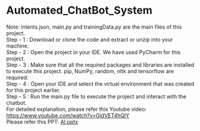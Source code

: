# Automated_ChatBot_System 
Note: intents.json, main.py and trainingData.py are the main files of this project.   
Step - 1 : Download or clone the code and extract or unzip into your machine.   
Step - 2 : Open the project in your IDE. We have used PyCharm for this project.   
Step - 3 : Make sure that all the required packages and libraries are installed to execute this project. pip, NumPy, random, nltk and tensorflow are required.   
Step - 4 : Open your IDE and select the virtual environment that was created for this project earlier.   
Step - 5 : Run the main.py file to execute the project and interact with the chatbot.   
For detailed explanation, please refer this Youtube video: https://www.youtube.com/watch?v=GidVET4hQlY   
Please refer this PPT: [AI.pptx](https://github.com/RoopHimaVaishnaviK/Automated_ChatBot_System/files/10214082/AI.pptx)
